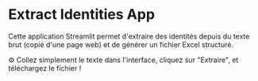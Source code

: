 # Extract Identities App

Cette application Streamlit permet d'extraire des identités depuis du texte brut (copié d'une page web) et de générer un fichier Excel structuré.

⚙️ Collez simplement le texte dans l'interface, cliquez sur "Extraire", et téléchargez le fichier !
